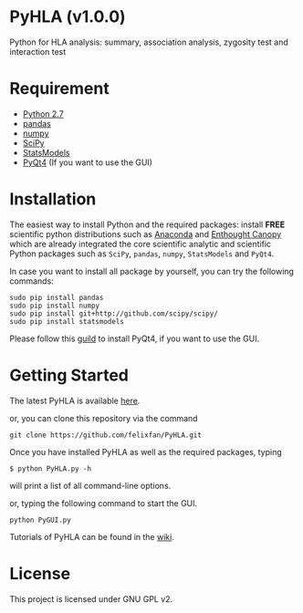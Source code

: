 # PyHLA (v1.0.0)
Python for HLA analysis: summary, association analysis, zygosity test and interaction test

# Requirement

* [Python 2.7](https://www.python.org/)
* [pandas](http://pandas.pydata.org/)
* [numpy](http://www.numpy.org/)
* [SciPy](http://www.scipy.org/)
* [StatsModels](http://statsmodels.sourceforge.net/)
* [PyQt4](https://wiki.python.org/moin/PyQt4) (If you want to use the GUI)

# Installation

The easiest way to install Python and the required packages: install **FREE** scientific python distributions such as [Anaconda](http://continuum.io/downloads) and [Enthought Canopy](https://www.enthought.com/products/canopy/) which are already integrated the core scientific analytic and scientific Python packages such as `SciPy`, `pandas`, `numpy`, `StatsModels` and `PyQt4`.

In case you want to install all package by yourself, you can try the following commands:
```
sudo pip install pandas
sudo pip install numpy
sudo pip install git+http://github.com/scipy/scipy/
sudo pip install statsmodels
```
Please follow this [guild](http://pyqt.sourceforge.net/Docs/PyQt4/installation.html) to install PyQt4, if you want to use the GUI. 

# Getting Started

The latest PyHLA is available [here](https://github.com/felixfan/PyHLA/archive/v1.0.0.tar.gz).

or, you can clone this repository via the command

```
git clone https://github.com/felixfan/PyHLA.git
```

Once you have installed PyHLA as well as the required packages, typing

```
$ python PyHLA.py -h
```

will print a list of all command-line options. 

or, typing the following command to start the GUI.

```
python PyGUI.py
```

Tutorials of PyHLA can be found in the [wiki](https://github.com/felixfan/PyHLA/wiki). 

# License

This project is licensed under GNU GPL v2.



